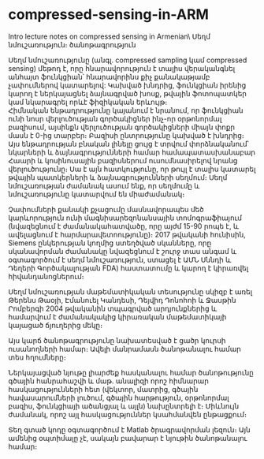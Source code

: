 # compressed-sensing-in-ARM
Intro lecture notes on compressed sensing in Armenian\ Սեղմ նմուշառություն։ ծանոթագրություն

Սեղմ նմուշառությունը (անգլ․   compressed sampling կամ compressed sensing) մեթոդ է, որը հնարավորություն է տալիս
վերականգնել անհայտ ֆունկցիան՝ հնարավորինս քիչ քանակաթյամբ չափումներով կատարելով: Կախված խնդրից, ֆունկցիան 
իրենից կարող է ներկայացնել ձայնագրված խոսք, թվային ֆոտոպատկեր կամ նկարագրել որևէ ֆիզիկական երևույթ։  
Հիմնական ենթադրությունը կայանում է նրանում, որ  ֆունկցիան ունի նոսր վերլուծության գործակիցներ ինչ-որ 
օրթոնորմալ բազիսում,  այսինքն վերլուծության գործակիցների միայն փոքր մասն է 0-ից տարբեր։ Բազիսի ընտրությունը 
կախված է խնդրից։ Այս ենթադրության բնական լինելը ցույց է տրվում փորձնականում՝ նկարների և ձայնագրությունների համար
համապատասխանաբար Հաարի և կոսինուսային բազիսներում ուսումնասիրելով նրանց վերլուծությունը։ Սա է այն հատկությունը, 
որ թույլ է տալիս կատարել թվային պատկերների և ձայնագրությունների  սեղմում։ Սեղմ նմուշառության ժամանակ ասում ենք, 
որ սեղմումը և նմուշառությունը կատարվում են միաժամանակ։ 

Չափումների քանակի քչացումը մասնավորապես մեծ կարևորություն ունի մագնիսարեզոնանսային տոմոգրաֆիայում 
(նվազեցնում է  ժամանակահատվածը, որը այժմ 15-90 րոպե է, և ավելացնում է հարմարավետոությունը)։ 
2017 թվականի հունիսին, Siemens ընկերության կողմից ստեղծված սկանները, որը սկանավորման 
ժամանակը նվազեցնում է շուրջ տաս անգամ և  օգտագործում է սեղմ նմուշառություն, ստացել է ԱՄՆ Սննդի և 
Դեղերի Գործակալության FDA) հաստատումը և կարող է կիրառվել հիվանդանոցներում։ 

Սեղմ նմուշառության մաթեմատիկական տեսությունը սկիզբ է առել 
Թերենս Թաօյի, Էմանուել Կանդեսի, Դեյվիդ Դոնոհոի և Ջասթին Րոմբերգի 2004 թվականին տպագրված արդյունքներից
և  համարվում է ժամանակակից կիրառական մաթեմատիկայի կայացած ճյուղերից մեկը։

Այս կարճ ծանոթագրությունը նախատեսված է ցածր կուրսի ուսանողների համար։ Ավելի մանրամասն ծանոթանալու համար
տես հղումները։


Ներկայացված նյութը լիարժեք հասկանալու համար ծանոթությունը գծային հանրահաշվի և մաթ․ անալիզի որոշ հիմնարար 
հասկացությունների հետ (վեկտոր, մատրից, գծային հավասարումների լուծում, գծային հարթություն, օրթոնորմալ բազիս, 
ֆունկցիայի ածանցյալ և այլն) նախընտրելի է։ Միևնույն ժամանակ, որոշ այլ հասկացություններ կսահմանվեն ընթացքում։


Տեղ գտած կոդը օգտագործում է  Matlab ծրագրավորման լեզուն։ Այն ամենից օպտիմալը չէ, սակայն բավարար է նյութին ծանոթանալու համար։ 


